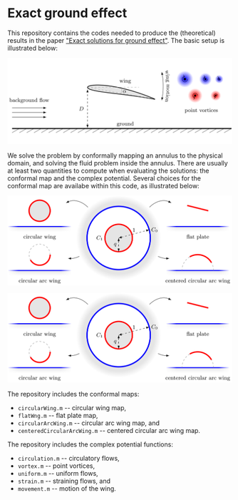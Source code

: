 # Exact ground effect

This repository contains the codes needed to produce the (theoretical) results in the paper ["Exact solutions for ground effect"](https://arxiv.org/abs/1912.02713). The basic setup is illustrated below:

![Schematic diagram](images/schematic.png?raw=true)

We solve the problem by conformally mapping an annulus to the physical domain, and solving the fluid problem inside the annulus. There are usually at least two quantities to compute when evaluating the solutions: the conformal map and the complex potential. Several choices for the conformal map are availabe within this code, as illustrated below:

![Conformal maps](images/conformal-maps.png?raw=true)

<p align="center"> 
<img src="images/conformal-maps.png?raw=true">
</p>

The repository includes the conformal maps:
* ```circularWing.m``` -- circular wing map,
* ```flatWng.m``` -- flat plate map,
* ```circularArcWing.m``` -- circular arc wing map, and
* ```centeredCircularArcWing.m``` -- centered circular arc wing map.

The repository includes the complex potential functions:
* ```circulation.m``` -- circulatory flows,
* ```vortex.m``` -- point vortices,
* ```uniform.m``` -- uniform flows,
* ```strain.m``` -- straining flows, and
* ```movement.m``` -- motion of the wing.
